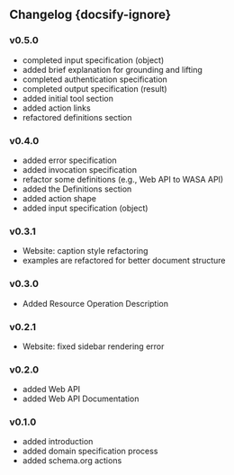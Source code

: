 ## Changelog {docsify-ignore}


### v0.5.0
* completed input specification (object)
* added brief explanation for grounding and lifting
* completed authentication specification
* completed output specification (result)
* added initial tool section
* added action links
* refactored definitions section

### v0.4.0
* added error specification
* added invocation specification
* refactor some definitions (e.g., Web API to WASA API)
* added the Definitions section
* added action shape
* added input specification (object)

### v0.3.1

* Website: caption style refactoring
* examples are refactored for better document structure

### v0.3.0
* Added Resource Operation Description

### v0.2.1

* Website: fixed sidebar rendering error

### v0.2.0

* added Web API
* added Web API Documentation

### v0.1.0

* added introduction
* added domain specification process
* added schema.org actions









